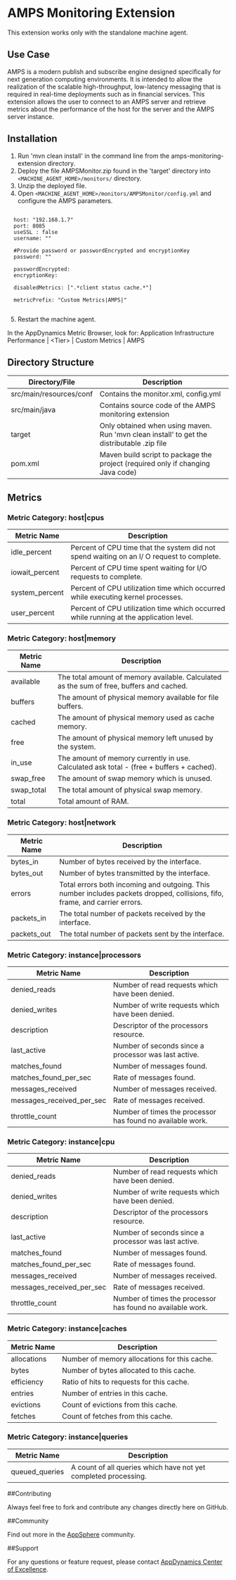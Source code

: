 AMPS Monitoring Extension
============================

This extension works only with the standalone machine agent.

## Use Case

AMPS is a modern publish and subscribe engine designed specifically for next generation computing environments. It is intended to allow the realization of the scalable high-throughput, low-latency messaging that is required in real-time deployments such as in financial services. This extension allows the user to connect to an AMPS server and retrieve metrics about the performance of the host for the server and the AMPS server instance.  

## Installation

1. Run 'mvn clean install' in the command line from the amps-monitoring-extension directory.
2. Deploy the file AMPSMonitor.zip found in the 'target' directory into `<MACHINE_AGENT_HOME>/monitors/` directory.
3. Unzip the deployed file.
4. Open `<MACHINE_AGENT_HOME>/monitors/AMPSMonitor/config.yml` and configure the AMPS parameters.
  ```

    host: "192.168.1.7"
    port: 8085
    useSSL : false
    username: ""

    #Provide password or passwordEncrypted and encryptionKey
    password: ""

    passwordEncrypted:
    encryptionKey:

    disabledMetrics: [".*client status cache.*"]

    metricPrefix: "Custom Metrics|AMPS|"
    
  ```
5. Restart the machine agent.

In the AppDynamics Metric Browser, look for: Application Infrastructure Performance | &lt;Tier&gt; | Custom Metrics | AMPS

## Directory Structure

| Directory/File | Description |
|----------------|-------------|
|src/main/resources/conf            | Contains the monitor.xml, config.yml |
|src/main/java             | Contains source code of the AMPS monitoring extension |
|target            | Only obtained when using maven. Run 'mvn clean install' to get the distributable .zip file |
|pom.xml       | Maven build script to package the project (required only if changing Java code) |



## Metrics

### Metric Category: host|cpus

|Metric Name            	|Description|
|------------------------------	|------------|
|idle_percent		|Percent of CPU time that the system did not spend waiting on an I/ O request to complete. 
|iowait_percent		|Percent of CPU time spent waiting for I/O requests to complete.  
|system_percent 		|Percent of CPU utilization time which occurred while executing kernel processes. 
|user_percent		|Percent of CPU utilization time which occurred while running at the application level.
 
### Metric Category: host|memory

|Metric Name            	|Description|
|------------------------------	|------------|
|available 	|The total amount of memory available. Calculated as the sum of free, buffers and cached. 
|buffers 	|The amount of physical memory available for file buffers. 
|cached 	|The amount of physical memory used as cache memory. 
|free 		|The amount of physical memory left unused by the system. 
|in_use 	|The amount of memory currently in use. Calculated ask total - (free + buffers + cached).
|swap_free 	|The amount of swap memory which is unused. 
|swap_total 	|The total amount of physical swap memory. 
|total 		|Total amount of RAM.

### Metric Category: host|network

|Metric Name            	|Description|
|------------------------------	|------------|
|bytes_in 	|Number of bytes received by the interface. 
|bytes_out 	|Number of bytes transmitted by the interface. 
|errors 	|Total errors both incoming and outgoing. This number includes packets dropped, collisions, fifo, frame, and carrier errors. 
|packets_in 	|The total number of packets received by the interface. 
|packets_out 	|The total number of packets sent by the interface.

### Metric Category: instance|processors

|Metric Name            	|Description|
|------------------------------	|------------|
|denied_reads 	|Number of read requests which have been denied. 
|denied_writes 	|Number of write requests which have been denied. 
|description 	|Descriptor of the processors resource. 
|last_active 	|Number of seconds since a processor was last active. 
|matches_found 	|Number of messages found. 
|matches_found_per_sec 	|Rate of messages found. 
|messages_received 	|Number of messages received. 
|messages_received_per_sec 	|Rate of messages received. 
|throttle_count 	|Number of times the processor has found no available work.

### Metric Category: instance|cpu

|Metric Name            	|Description|
|------------------------------	|------------|
|denied_reads 	|Number of read requests which have been denied. 
|denied_writes 	|Number of write requests which have been denied. 
|description 	|Descriptor of the processors resource. 
|last_active 	|Number of seconds since a processor was last active. 
|matches_found 	|Number of messages found. 
|matches_found_per_sec 	|Rate of messages found. 
|messages_received 	|Number of messages received. 
|messages_received_per_sec 	|Rate of messages received. 
|throttle_count 	|Number of times the processor has found no available work.
 
### Metric Category: instance|caches

|Metric Name            	|Description|
|------------------------------	|------------|
|allocations 	|Number of memory allocations for this cache. 
|bytes 		|Number of bytes allocated to this cache. 
|efficiency 	|Ratio of hits to requests for this cache. 
|entries 	|Number of entries in this cache. 
|evictions 	|Count of evictions from this cache. 
|fetches 	|Count of fetches from this cache.

### Metric Category: instance|queries

|Metric Name            	|Description|
|------------------------------	|------------|
|queued_queries	|A count of all queries which have not yet completed processing.


##Contributing

Always feel free to fork and contribute any changes directly here on GitHub.

##Community

Find out more in the [AppSphere](https://www.appdynamics.com/community/exchange/extension/amps-monitoring-extension/) community.

##Support

For any questions or feature request, please contact [AppDynamics Center of Excellence](mailto:help@appdynamics.com).

